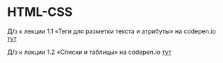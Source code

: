 # HTML-CSS
<p>Д/з к лекции 1.1 «Теги для разметки текста и атрибуты» на codepen.io <a href = https://codepen.io/Margo363/pen/ExQqbqV> тут </a></p>
<p>Д/з к лекции 1.2 «Списки и таблицы» на codepen.io <a href = https://codepen.io/Margo363/pen/KKQORdY> тут </a></p>

